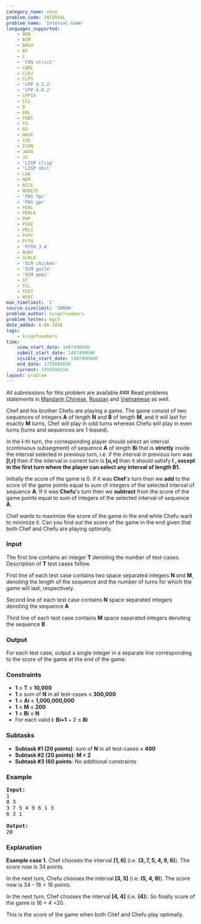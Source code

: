 ```yaml
---
category_name: easy
problem_code: INTERVAL
problem_name: 'Interval Game'
languages_supported:
    - ADA
    - ASM
    - BASH
    - BF
    - C
    - 'C99 strict'
    - CAML
    - CLOJ
    - CLPS
    - 'CPP 4.3.2'
    - 'CPP 4.9.2'
    - CPP14
    - CS2
    - D
    - ERL
    - FORT
    - FS
    - GO
    - HASK
    - ICK
    - ICON
    - JAVA
    - JS
    - 'LISP clisp'
    - 'LISP sbcl'
    - LUA
    - NEM
    - NICE
    - NODEJS
    - 'PAS fpc'
    - 'PAS gpc'
    - PERL
    - PERL6
    - PHP
    - PIKE
    - PRLG
    - PYPY
    - PYTH
    - 'PYTH 3.4'
    - RUBY
    - SCALA
    - 'SCM chicken'
    - 'SCM guile'
    - 'SCM qobi'
    - ST
    - TCL
    - TEXT
    - WSPC
max_timelimit: '1'
source_sizelimit: '50000'
problem_author: kingofnumbers
problem_tester: mgch
date_added: 8-06-2016
tags:
    - kingofnumbers
time:
    view_start_date: 1487496600
    submit_start_date: 1487496600
    visible_start_date: 1487496600
    end_date: 1735669800
    current: 1493558154
layout: problem
---
```

All submissions for this problem are available.###  Read problems statements in [Mandarin Chinese](http://www.codechef.com/download/translated/FEB17/mandarin/INTERVAL.pdf), [Russian](http://www.codechef.com/download/translated/FEB17/russian/INTERVAL.pdf) and [Vietnamese](http://www.codechef.com/download/translated/FEB17/vietnamese/INTERVAL.pdf) as well.

Chef and his brother Chefu are playing a game. The game consist of two sequences of integers **A** of length **N** and **B** of length **M**, and it will last for exactly **M** turns, Chef will play in odd turns whereas Chefu will play in even turns (turns and sequences are 1-based).

In the **i**-th turn, the corresponding player should select an interval (continuous subsegment) of sequence **A** of length **Bi** that is **strictly** inside the interval selected in previous turn, i.e. if the interval in previous turn was **\[l,r\]** then if the interval in current turn is **\[u,v\]** then it should satisfy **l , except in the first turn where the player can select any interval of length **B1**.**

Initially the score of the game is 0. If it was **Chef**'s turn then we **add** to the score of the game points equal to sum of integers of the selected interval of sequence **A**. If it was **Chefu**'s turn then we **subtract** from the score of the game points equal to sum of integers of the selected interval of sequence **A**.

Chef wants to maximize the score of the game in the end while Chefu want to minimize it. Can you find out the score of the game in the end given that both Chef and Chefu are playing optimally.

### Input

The first line contains an integer **T** denoting the number of test-cases. Description of **T** test cases follow.

First line of each test case contains two space separated integers **N** and **M**, denoting the length of the sequence and the number of turns for which the game will last, respectively.

Second line of each test case contains **N** space separated integers denoting the sequence **A**

Third line of each test case contains **M** space separated integers denoting the sequence **B**

### Output

For each test case, output a single integer in a separate line corresponding to the score of the game at the end of the game.

### Constraints

- **1** ≤ **T** ≤ **10,000**
- **1** ≤ sum of **N** in all test-cases ≤ **300,000**
- **1** ≤ **Ai** ≤ **1,000,000,000**
- **1** ≤ **M** ≤ **200**
- **1** ≤ **Bi** ≤ **N**
- For each valid **i**: **Bi+1** + 2 ≤ **Bi**

### Subtasks

- **Subtask #1 (20 points)**: sum of **N** in all test-cases ≤ **400**
- **Subtask #2 (20 points)**: **M = 2**
- **Subtask #3 (60 points**: No additional constraints

### Example

<pre><b>Input:</b>
<tt>1
8 3
3 7 5 4 9 6 1 3
6 3 1</tt>

<b>Output:</b>
<tt>20</tt>
</pre>
### Explanation

**Example case 1.** Chef chooses the interval **\[1, 6\]** (i.e. **(3, 7, 5, 4, 9, 6)**). The score now is 34 points.

In the next turn, Chefu chooses the interval **\[3, 5\]** (i.e. **(5, 4, 9)**). The score now is 34 - 18 = 16 points.

In the next turn, Chef chooses the interval **\[4, 4\]** (i.e. **(4)**). So finally score of the game is 16 + 4 =20.

This is the score of the game when both Chef and Chefu play optimally.

